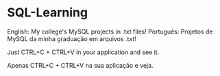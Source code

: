 # SQL-Learning
English: My college's MySQL projects in .txt files!
Português: Projetos de MySQL da minha graduação em arquivos .txt!

Just CTRL+C + CTRL+V in your application and see it.

Apenas CTRL+C + CTRL+V na sua aplicação e veja.
